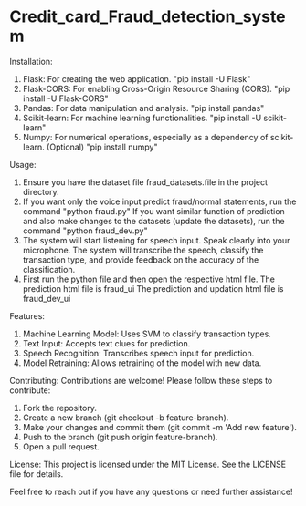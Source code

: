# Credit_card_Fraud_detection_system

Installation:
1) Flask: For creating the web application.                                                    "pip install -U Flask"
2) Flask-CORS: For enabling Cross-Origin Resource Sharing (CORS).                              "pip install -U Flask-CORS"
3) Pandas: For data manipulation and analysis.                                                 "pip install pandas"
4) Scikit-learn: For machine learning functionalities.                                         "pip install -U scikit-learn"
5) Numpy: For numerical operations, especially as a dependency of scikit-learn. (Optional)     "pip install numpy"
   
Usage:
1) Ensure you have the dataset file fraud_datasets.file in the project directory.
2) If you want only the voice input predict fraud/normal statements, run the command
     "python fraud.py"
   If you want similar function of prediction and also make changes to the datasets (update the datasets), run the command
     "python fraud_dev.py"
3) The system will start listening for speech input. Speak clearly into your microphone. The system will transcribe the speech, classify the transaction type, and provide feedback on the accuracy of the classification.
4) First run the python file and then open the respective html file.
   The prediction html file is fraud_ui
   The prediction and updation html file is fraud_dev_ui

Features:
1)  Machine Learning Model: Uses SVM to classify transaction types.
2)  Text Input: Accepts text clues for prediction.
3)  Speech Recognition: Transcribes speech input for prediction.
4)  Model Retraining: Allows retraining of the model with new data.

Contributing:
 Contributions are welcome! Please follow these steps to contribute:
 1) Fork the repository.
 2) Create a new branch (git checkout -b feature-branch).
 3) Make your changes and commit them (git commit -m 'Add new feature').
 4) Push to the branch (git push origin feature-branch).
 5) Open a pull request.

License:
This project is licensed under the MIT License. See the LICENSE file for details.



Feel free to reach out if you have any questions or need further assistance!
